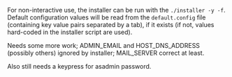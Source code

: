 For non-interactive use, the installer can be run with the `./installer -y -f`.
Default configuration values will be read from the `default.config` file (containing key value pairs separated by a tab), if it exists (if not, values hard-coded in the installer script are used).

Needs some more work; ADMIN_EMAIL and HOST_DNS_ADDRESS (possibly others) ignored by installer; MAIL_SERVER correct at least.

Also still needs a keypress for asadmin password.

